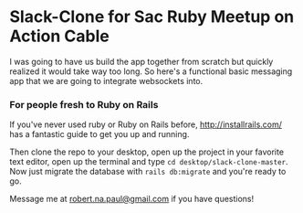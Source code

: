 # Slack-Clone for Sac Ruby Meetup on Action Cable

I was going to have us build the app together from scratch but quickly realized it would take way too long. So here's a functional basic messaging app that we are going to integrate websockets into.

### For people fresh to Ruby on Rails

If you've never used ruby or Ruby on Rails before, http://installrails.com/ has a fantastic guide to get you up and running. 

Then clone the repo to your desktop, open up the project in your favorite text editor, open up the terminal and type `cd desktop/slack-clone-master`. Now just migrate the database with `rails db:migrate` and you're ready to go.

Message me at robert.na.paul@gmail.com if you have questions!
